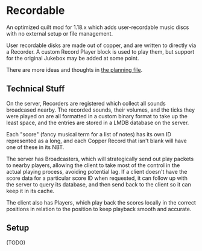 # Recordable

An optimized quilt mod for 1.18.x which adds user-recordable music discs with no external setup or file management.

User recordable disks are made out of copper, and are written to directly via a Recorder. A custom Record Player block is used to play them, but support for the original Jukebox may be added at some point.

There are more ideas and thoughts in [the planning file](https://github.com/burgerguy/recordable/blob/1.18/planning.txt).

## Technical Stuff
On the server, Recorders are registered which collect all sounds broadcased nearby. The recorded sounds, their volumes, and the ticks they were played on are all formatted in a custom binary format to take up the least space, and the entries are stored in a LMDB database on the server.

Each "score" (fancy musical term for a list of notes) has its own ID represented as a long, and each Copper Record that isn't blank will have one of these in its NBT.

The server has Broadcasters, which will strategically send out play packets to nearby players, allowing the client to take most of the control in the actual playing process, avoiding potential lag. If a client doesn't have the score data for a particular score ID when requested, it can follow up with the server to query its database, and then send back to the client so it can keep it in its cache.

The client also has Players, which play back the scores locally in the correct positions in relation to the position to keep playback smooth and accurate.

## Setup

(TODO)
